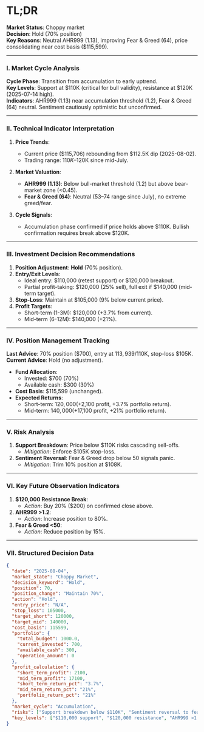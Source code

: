# TL;DR  
**Market Status**: Choppy market  
**Decision**: Hold (70% position)  
**Key Reasons**: Neutral AHR999 (1.13), improving Fear & Greed (64), price consolidating near cost basis ($115,599).  

---

### I. Market Cycle Analysis  
**Cycle Phase**: Transition from accumulation to early uptrend.  
**Key Levels**: Support at $110K (critical for bull validity), resistance at $120K (2025-07-14 high).  
**Indicators**: AHR999 (1.13) near accumulation threshold (1.2), Fear & Greed (64) neutral. Sentiment cautiously optimistic but unconfirmed.  

---

### II. Technical Indicator Interpretation  
1. **Price Trends**:  
   - Current price ($115,706) rebounding from $112.5K dip (2025-08-02).  
   - Trading range: $110K–$120K since mid-July.  

2. **Market Valuation**:  
   - **AHR999 (1.13)**: Below bull-market threshold (1.2) but above bear-market zone (<0.45).  
   - **Fear & Greed (64)**: Neutral (53–74 range since July), no extreme greed/fear.  

3. **Cycle Signals**:  
   - Accumulation phase confirmed if price holds above $110K. Bullish confirmation requires break above $120K.  

---

### III. Investment Decision Recommendations  
1. **Position Adjustment**: **Hold** (70% position).  
2. **Entry/Exit Levels**:  
   - Ideal entry: $110,000 (retest support) or $120,000 breakout.  
   - Partial profit-taking: $120,000 (25% sell), full exit if $140,000 (mid-term target).  
3. **Stop-Loss**: Maintain at $105,000 (9% below current price).  
4. **Profit Targets**:  
   - Short-term (1-3M): $120,000 (+3.7% from current).  
   - Mid-term (6-12M): $140,000 (+21%).  

---

### IV. Position Management Tracking  
**Last Advice**: 70% position ($700), entry at $113,939/$110K, stop-loss $105K.  
**Current Advice**: Hold (no adjustment).  
- **Fund Allocation**:  
  - Invested: $700 (70%)  
  - Available cash: $300 (30%)  
- **Cost Basis**: $115,599 (unchanged).  
- **Expected Returns**:  
  - Short-term: $120,000 (+$2,100 profit, +3.7% portfolio return).  
  - Mid-term: $140,000 (+$17,100 profit, +21% portfolio return).  

---

### V. Risk Analysis  
1. **Support Breakdown**: Price below $110K risks cascading sell-offs.  
   - *Mitigation*: Enforce $105K stop-loss.  
2. **Sentiment Reversal**: Fear & Greed drop below 50 signals panic.  
   - *Mitigation*: Trim 10% position at $108K.  

---

### VI. Key Future Observation Indicators  
1. **$120,000 Resistance Break**:  
   - *Action*: Buy 20% ($200) on confirmed close above.  
2. **AHR999 >1.2**:  
   - *Action*: Increase position to 80%.  
3. **Fear & Greed <50**:  
   - *Action*: Reduce position by 15%.  

---

### VII. Structured Decision Data  
```json
{
  "date": "2025-08-04",
  "market_state": "Choppy Market",
  "decision_keyword": "Hold",
  "position": 70,
  "position_change": "Maintain 70%",
  "action": "Hold",
  "entry_price": "N/A",
  "stop_loss": 105000,
  "target_short": 120000,
  "target_mid": 140000,
  "cost_basis": 115599,
  "portfolio": {
    "total_budget": 1000.0,
    "current_invested": 700,
    "available_cash": 300,
    "operation_amount": 0
  },
  "profit_calculation": {
    "short_term_profit": 2100,
    "mid_term_profit": 17100,
    "short_term_return_pct": "3.7%",
    "mid_term_return_pct": "21%",
    "portfolio_return_pct": "21%"
  },
  "market_cycle": "Accumulation",
  "risks": ["Support breakdown below $110K", "Sentiment reversal to fear"],
  "key_levels": ["$110,000 support", "$120,000 resistance", "AHR999 >1.2"]
}
```